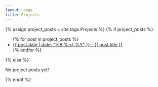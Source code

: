 ```yaml
---
layout: page
title: Projects
---
```


{% assign project_posts = site.tags.Projects %}
{% if project_posts %}
  <ul>
    {% for post in project_posts %}
      <li><a href="{{ post.url }}">{{ post.date | date: "%B %-d, %Y" }} - {{ post.title }}</a></li>
    {% endfor %}
  </ul>
{% else %}
  <p>No project posts yet!</p>
{% endif %}
